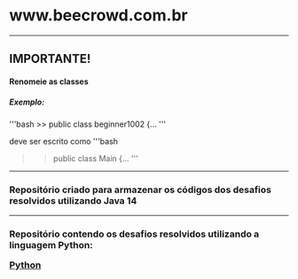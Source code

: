 <h1>www.beecrowd.com.br</h1>

________________________________
<h2> IMPORTANTE!</h2>
<h4> Renomeie as classes</h4>
<h5> Exemplo: </h5>
'''bash
  >> public class beginner1002 {...
'''

  deve ser escrito como 
'''bash
  >> public class Main {...
'''


________________________________
<h3>Repositório criado para armazenar os códigos dos desafios resolvidos 
utilizando Java 14 </h3>

________________________________

<h3>Repositório contendo os desafios resolvidos utilizando a linguagem Python:
  
[Python](https://github.com/mikaelsonbraz/Beecrowd.py)</h3>

